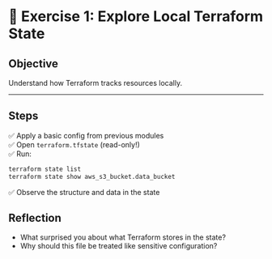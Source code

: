 # 📝 Exercise 1: Explore Local Terraform State

## Objective

Understand how Terraform tracks resources locally.

---

## Steps

✅ Apply a basic config from previous modules  
✅ Open `terraform.tfstate` (read-only!)  
✅ Run:

```bash
terraform state list
terraform state show aws_s3_bucket.data_bucket
```

✅ Observe the structure and data in the state

## Reflection
- What surprised you about what Terraform stores in the state?
- Why should this file be treated like sensitive configuration?